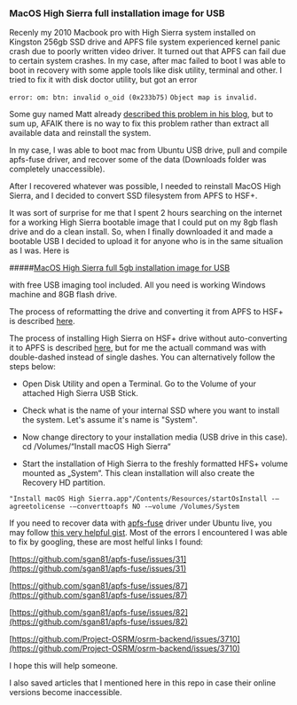 ### MacOS High Sierra full installation image for USB

Recenly my 2010 Macbook pro with High Sierra system installed on Kingston 256gb SSD drive and APFS file system experienced kernel panic crash due to poorly written video driver. It turned out that APFS can fail due to certain system crashes. In my case, after mac failed to boot I was able to boot in recovery with some apple tools like disk utility, terminal and other. I tried to fix it with disk doctor utility, but got an error

`error: om: btn: invalid o_oid (0x233b75)`
`Object map is invalid.`

Some guy named Matt already [described this problem in his blog](https://matt.sh/apfs-object-map-free-recovery), but to sum up, AFAIK there is no way to fix this problem rather than extract all available data and reinstall the system.

In my case, I was able to boot mac from Ubuntu USB drive, pull and compile apfs-fuse driver, and recover some of the data (Downloads folder was completely unaccessible).

After I recovered whatever was possible, I needed to reinstall MacOS High Sierra, and I decided to convert SSD filesystem from APFS to HSF+.

It was sort of surprise for me that I spent 2 hours searching on the internet for a working High Sierra bootable image that I could put on my 8gb flash drive and do a clean install. So, when I finally downloaded it and made a bootable USB I decided to upload it for anyone who is in the same situalion as I was. Here is 

#####[MacOS High Sierra full 5gb installation image for USB](https://drive.google.com/file/d/1bTXvIUh7zKG0f6nyZbzrwGVly_H5hIVQ/view?usp=sharing)

with free USB imaging tool included. All you need is working Windows machine and 8GB flash drive.
 
The process of reformatting the drive and converting it from APFS to HSF+ is described [here](https://blog.macsales.com/46896-how-to-revert-a-drive-from-apfs-back-to-hfs/).

The process of installing High Sierra on HSF+ drive without auto-converting it to APFS is described [here](http://blog.centurio.net/2018/05/01/how-to-clean-install-mac-os-high-sierra-without-apfs-on-internal-ssd/), but for me the actuall command was with double-dashed instead of single dashes. You can alternatively follow the steps below:
- Open Disk Utility and open a Terminal. Go to the Volume of your attached High Sierra USB Stick.

- Check what is the name of your internal SSD where you want to install the system. Let's assume it's name is "System".

- Now change directory to your installation media (USB drive in this case). 
cd /Volumes/“Install macOS High Sierra“
- Start the installation of High Sierra to the freshly formatted HFS+ volume mounted as „System“. This clean installation will also create the Recovery HD partition.

`"Install macOS High Sierra.app"/Contents/Resources/startOsInstall -–agreetolicense -–converttoapfs NO -–volume /Volumes/System`

If you need to recover data with [apfs-fuse](https://github.com/sgan81/apfs-fuse) driver under Ubuntu live, you may follow [this very helpful gist](https://gist.github.com/tuklusan/ed0c26da22df8106393c2c5b27e82b00). 
Most of the errors I encountered I was able to fix by googling, these are most helful links I found:

[https://github.com/sgan81/apfs-fuse/issues/31](https://github.com/sgan81/apfs-fuse/issues/31)

[https://github.com/sgan81/apfs-fuse/issues/87](https://github.com/sgan81/apfs-fuse/issues/87)


[https://github.com/sgan81/apfs-fuse/issues/82](https://github.com/sgan81/apfs-fuse/issues/82)

[https://github.com/Project-OSRM/osrm-backend/issues/3710](https://github.com/Project-OSRM/osrm-backend/issues/3710)

I hope this will help someone.

I also saved articles that I mentioned here in this repo in case their online versions become inaccessible.
